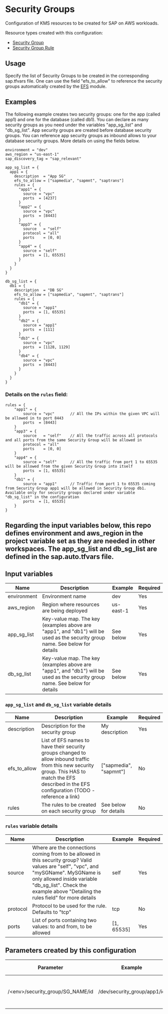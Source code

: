 # Security Groups

Configuration of KMS resources to be created for SAP on AWS workloads. 

Resource types created with this configuration:

* [Security Group](https://registry.terraform.io/providers/hashicorp/aws/latest/docs/resources/security_group.html)
* [Security Group Rule](https://registry.terraform.io/providers/hashicorp/aws/latest/docs/resources/security_group_rule)

## Usage

Specify the list of Security Groups to be created in the corresponding sap.tfvars file. One can use the field "efs_to_allow" to reference the security groups automatically created by the [EFS](../efs/README.md) module.

## Examples

The following example creates two security groups: one for the app (called app1) and one for the database (called db1). You can declare as many security groups as you need under the variables "app_sg_list" and "db_sg_list". App security groups are created before database security groups. You can reference app security groups as inbound allows to your database security groups. More details on using the fields below.

```hcl
environment = "dev"
aws_region = "us-east-1"
sap_discovery_tag = "sap_relevant"

app_sg_list = {
  app1 = {
    description  = "App SG"
    efs_to_allow = ["sapmedia", "sapmnt", "saptrans"]
    rules = {
      "app1" = {
        source = "vpc"
        ports  = [4237]
      }
      "app2" = {
        source = "vpc"
        ports  = [8443]
      }
      "app3" = {
        source   = "self"
        protocol = "all"
        ports    = [0, 0]
      }
      "app4" = {
        source = "self"
        ports  = [1, 65535]
      }
    }
  }
}

db_sg_list = {
  db1 = {
    description  = "DB SG"
    efs_to_allow = ["sapmedia", "sapmnt", "saptrans"]
    rules = {
      "db1" = {
        source = "app1"
        ports  = [1, 65535]
      }
      "db2" = {
        source = "app1"
        ports  = [111]
      }
      "db3" = {
        source = "vpc"
        ports  = [1128, 1129]
      }
      "db4" = {
        source = "vpc"
        ports  = [8443]
      }
    }
  }
}
```

### Details on the ```rules``` field:
```hcl
rules = {
    "app1" = {
        source = "vpc"       // All the IPs within the given VPC will be allowed in to port 8443
        ports  = [8443]
    }
    "app3" = {
        source   = "self"    // All the traffic across all protocols and all ports from the same Security Group will be allowed in
        protocol = "all"
        ports    = [0, 0]
    }
    "app4" = {
        source = "self"      // All the traffic from port 1 to 65535 will be allowed from the given Security Group into itself
        ports  = [1, 65535]
    }
    "db1" = {
        source = "app1"      // Traffic from port 1 to 65535 coming from Security Group app1 will be allowed in Security Group db1. Available only for security groups declared under variable "db_sg_list" in the configuration
        ports  = [1, 65535]
    }
}
```

## Regarding the input variables below, this repo defines environment and aws_region in the project variable set as they are needed in other workspaces. The app_sg_list and db_sg_list are defined in the sap.auto.tfvars file.

## Input variables
| Name | Description | Example | Required |
|------|-------------|--------|--------|
|environment|Environment name|dev|Yes
|aws_region|Region where resources are being deployed|us-east-1|Yes
|app_sg_list|Key-value map. The key (examples above are "app1", and "db1") will be used as the security group name. See below for details|See below|Yes
|db_sg_list|Key-value map. The key (examples above are "app1", and "db1") will be used as the security group name. See below for details|See below|Yes

### ```app_sg_list``` and ```db_sg_list``` variable details
| Name | Description | Example | Required |
|------|-------------|--------|--------|
|description|Description for the security group|My description|Yes
|efs_to_allow|List of EFS names to have their security groups changed to allow inbound traffic from this new security group. This HAS to match the EFS described in the EFS configuration (TODO - reference a link)|["sapmedia", "sapmnt"]|No
|rules|The rules to be created on each security group|See below for details|No

### ```rules``` variable details
| Name | Description | Example | Required |
|------|-------------|--------|--------|
|source|Where are the connections coming from to be allowed in this security group? Valid values are "self", "vpc", and "mySGName". MySGName is only allowed inside variable "db_sg_list". Check the example above "Detailing the rules field" for more details|self|Yes
|protocol|Protocol to be used for the rule. Defaults to "tcp"|tcp|No
|ports|List of ports containing two values: to and from, to be allowed|[1, 65535]|Yes

## Parameters created by this configuration

| Parameter | Example | Where-used |
|------|-------------|------------|
|/&lt;env&gt;/security_group/SG_NAME/id|/dev/security_group/app1/id|ID of the created security group
